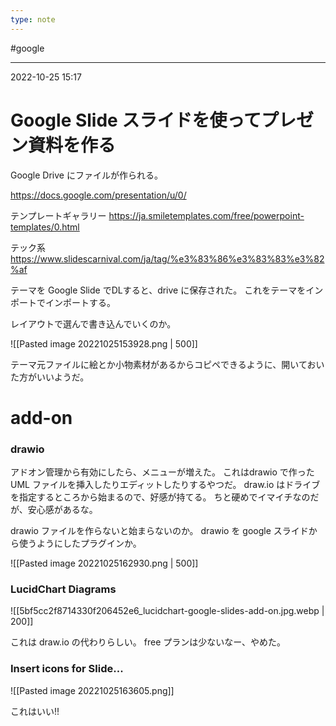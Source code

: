 ```yaml
---
type: note
---
```


#google

---
2022-10-25  15:17

# Google Slide スライドを使ってプレゼン資料を作る

Google Drive にファイルが作られる。

https://docs.google.com/presentation/u/0/

テンプレートギャラリー 
https://ja.smiletemplates.com/free/powerpoint-templates/0.html

テック系
https://www.slidescarnival.com/ja/tag/%e3%83%86%e3%83%83%e3%82%af

テーマを Google Slide でDLすると、drive に保存された。
これをテーマをインポートでインポートする。

レイアウトで選んで書き込んでいくのか。

![[Pasted image 20221025153928.png | 500]]

テーマ元ファイルに絵とか小物素材があるからコピペできるように、開いておいた方がいいようだ。



# add-on

###  drawio
アドオン管理から有効にしたら、メニューが増えた。
これはdrawio で作った UML ファイルを挿入したりエディットしたりするやつだ。
draw.io はドライブを指定するところから始まるので、好感が持てる。
ちと硬めでイマイチなのだが、安心感があるな。


drawio ファイルを作らないと始まらないのか。
drawio を google スライドから使うようにしたプラグインか。

![[Pasted image 20221025162930.png | 500]]

### LucidChart Diagrams

![[5bf5cc2f8714330f206452e6_lucidchart-google-slides-add-on.jpg.webp | 200]]

これは draw.io の代わりらしい。
free プランは少ないなー、やめた。

### Insert icons for Slide...

![[Pasted image 20221025163605.png]]

これはいい!!
